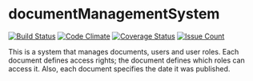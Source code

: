 # documentManagementSystem
[![Build Status](https://travis-ci.org/andela-efortune/documentManagementSystem.svg?branch=Feature%2FRoutes-Setup)](https://travis-ci.org/andela-efortune/documentManagementSystem)
[![Code Climate](https://codeclimate.com/github/andela-efortune/documentManagementSystem/badges/gpa.svg)](https://codeclimate.com/github/andela-efortune/documentManagementSystem)
[![Coverage Status](https://coveralls.io/repos/github/andela-efortune/documentManagementSystem/badge.svg?branch=Feature%2FRoutes-Setup)](https://coveralls.io/github/andela-efortune/documentManagementSystem?branch=Feature%2FRoutes-Setup)
[![Issue Count](https://codeclimate.com/github/andela-efortune/documentManagementSystem/badges/issue_count.svg)](https://codeclimate.com/github/andela-efortune/documentManagementSystem)

This is a system  that manages documents, users and user roles. Each document defines access rights; the document defines which roles can access it. Also, each document specifies the date it was published.
